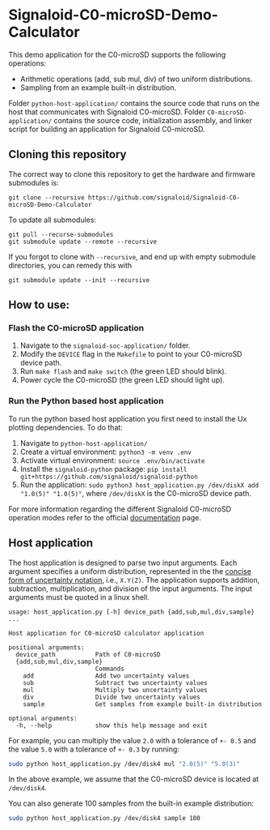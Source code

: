 # Signaloid-C0-microSD-Demo-Calculator
This demo application for the C0-microSD supports the following operations:

- Arithmetic operations (add, sub mul, div) of two uniform distributions.
- Sampling from an example built-in distribution.

Folder `python-host-application/` contains the source code that runs on the host that communicates with Signaloid C0-microSD.
Folder `C0-microSD-application/` contains the source code, initialization assembly, and linker script for building an application for Signaloid C0-microSD.

## Cloning this repository
The correct way to clone this repository to get the hardware and firmware submodules is:

	git clone --recursive https://github.com/signaloid/Signaloid-C0-microSD-Demo-Calculator

To update all submodules:

	git pull --recurse-submodules
	git submodule update --remote --recursive

If you forgot to clone with `--recursive`, and end up with empty submodule directories, you can remedy this with

	git submodule update --init --recursive

## How to use:


### Flash the C0-microSD application
1. Navigate to the `signaloid-soc-application/` folder.
2. Modify the `DEVICE` flag in the `Makefile` to point to your C0-microSD device path.
3. Run `make flash` and `make switch` (the green LED should blink).
4. Power cycle the C0-microSD (the green LED should light up).

### Run the Python based host application
To run the python based host application you first need to install the Ux plotting dependencies. To do that:
1. Navigate to `python-host-application/`
2. Create a virtual environment: `python3 -m venv .env`
3. Activate virtual environment: `source .env/bin/activate`
4. Install the `signaloid-python` package: `pip install git+https://github.com/signaloid/signaloid-python`
5. Run the application: `sudo python3 host_application.py /dev/diskX add "1.0(5)" "1.0(5)"`, where `/dev/diskX` is the C0-microSD device path.

For more information regarding the different Signaloid C0-microSD operation modes refer to the official [documentation](https://c0-microsd-docs.signaloid.io/) page.

## Host application
The host application is designed to parse two input arguments. Each argument specifies a uniform distribution, represented in the the [concise form of uncertainty
notation](https://physics.nist.gov/cgi-bin/cuu/Info/Constants/definitions.html#:~:text=A%20more%20concise%20form%20of,digits%20of%20the%20quoted%20result.&text=See%20Uncertainty%20of%20Measurement%20Results), i.e., `X.Y(Z)`.
The application supports addition, subtraction, multiplication, and division of the input arguments. The input arguments must be quoted in a linux shell.


```
usage: host_application.py [-h] device_path {add,sub,mul,div,sample} ...

Host application for C0-microSD calculator application

positional arguments:
  device_path           Path of C0-microSD
  {add,sub,mul,div,sample}
                        Commands
    add                 Add two uncertainty values
    sub                 Subtract two uncertainty values
    mul                 Multiply two uncertainty values
    div                 Divide two uncertainty values
    sample              Get samples from example built-in distribution

optional arguments:
  -h, --help            show this help message and exit
```

For example, you can multiply the value `2.0` with a tolerance of `+- 0.5` and the value `5.0` with a tolerance of `+- 0.3` by running:

```zsh
sudo python host_application.py /dev/disk4 mul "2.0(5)" "5.0(3)"
```
In the above example, we assume that the C0-microSD device is located at `/dev/disk4`.

You can also generate 100 samples from the built-in example distribution:
```zsh
sudo python host_application.py /dev/disk4 sample 100
```
